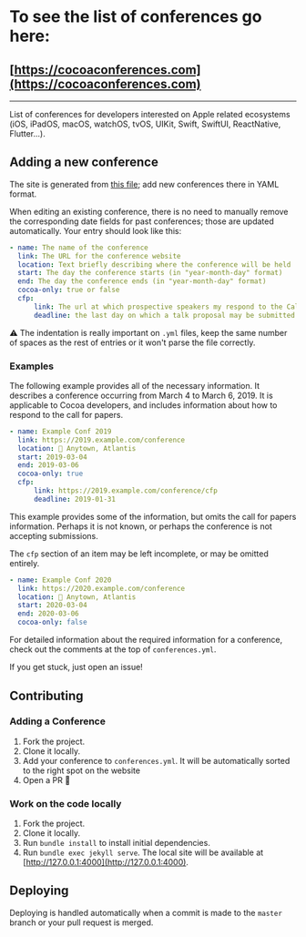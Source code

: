 
# To see the list of conferences go here:

## [https://cocoaconferences.com](https://cocoaconferences.com)

---

List of conferences for developers interested on Apple related ecosystems (iOS, iPadOS, macOS, watchOS, tvOS, UIKit, Swift, SwiftUI, ReactNative, Flutter...).

## Adding a new conference

The site is generated from [this file](https://github.com/Lascorbe/CocoaConferences/blob/master/_data/conferences.yml); add new conferences there in YAML format.

When editing an existing conference, there is no need to manually remove the corresponding date fields for past conferences; those are updated automatically. Your entry should look like this:

```yaml
- name: The name of the conference
  link: The URL for the conference website
  location: Text briefly describing where the conference will be held
  start: The day the conference starts (in "year-month-day" format)
  end: The day the conference ends (in "year-month-day" format)
  cocoa-only: true or false
  cfp:
      link: The url at which prospective speakers my respond to the Call For Papers
      deadline: the last day on which a talk proposal may be submitted (in "year-month-day" format)
```

⚠️ The indentation is really important on `.yml` files, keep the same number of spaces as the rest of entries or it won't parse the file correctly. 

### Examples

The following example provides all of the necessary information. It describes a conference occurring from March 4 to March 6, 2019. It is applicable to Cocoa developers, and includes information about how to respond to the call for papers.

```yaml
- name: Example Conf 2019
  link: https://2019.example.com/conference
  location: 🏴 Anytown, Atlantis
  start: 2019-03-04
  end: 2019-03-06
  cocoa-only: true
  cfp:
      link: https://2019.example.com/conference/cfp
      deadline: 2019-01-31
```

This example provides some of the information, but omits the call for papers information. Perhaps it is not known, or perhaps the conference is not accepting submissions. 

The `cfp` section of an item may be left incomplete, or may be omitted entirely.

```yaml
- name: Example Conf 2020
  link: https://2020.example.com/conference
  location: 🏴 Anytown, Atlantis
  start: 2020-03-04
  end: 2020-03-06
  cocoa-only: false
```

For detailed information about the required information for a conference, check out the comments at the top of `conferences.yml`.

If you get stuck, just open an issue!

## Contributing

### Adding a Conference

1. Fork the project.
2. Clone it locally.
3. Add your conference to `conferences.yml`. It will be automatically sorted to the right spot on the website
4. Open a PR 🎉  

### Work on the code locally
1. Fork the project.
2. Clone it locally.
3. Run `bundle install` to install initial dependencies.
4. Run `bundle exec jekyll serve`. The local site will be available at [http://127.0.0.1:4000](http://127.0.0.1:4000).

## Deploying

Deploying is handled automatically when a commit is made to the `master` branch or your pull request is merged.
